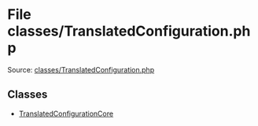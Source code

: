 File classes/TranslatedConfiguration.php
=========

Source: [classes/TranslatedConfiguration.php](https://github.com/PrestaShop/PrestaShop/blob/1.6.0.5/classes/TranslatedConfiguration.php)


Classes
-------

* [TranslatedConfigurationCore](class.TranslatedConfigurationCore.md)

